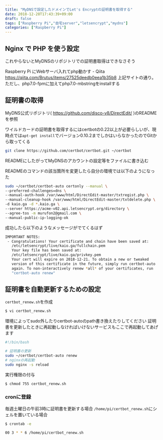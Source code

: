 ```yaml
---
title: "MyDNSで設定したドメインでLet's Encryptの証明書を取得する"
date: 2018-12-28T17:43:39+09:00
draft: false
tags: ["Raspberry Pi","自宅server","letsencrypt","mydns"]
categories: ["Raspberry Pi"]
---
```


## Nginx で PHP を使う設定
これやらないとMyDNSのリポジトリでの証明書取得はできなさそう

Raspberry Pi にWebサーバ入れてphp動かす - Qiita
https://qiita.com/Brutus/items/27525deedb0eea1b35b8
上記サイトの通り。ただし、php7.0-fpmに加えてphp7.0-mbstringをinstallする



## 証明書の取得

MyDNS公式リポジトリ( https://github.com/disco-v8/DirectEdit/ )のREADMEを参照

ワイルドカードの証明書を取得するにはcertbotの0.22以上が必要らしいが、現時点では`apt-get install`でバージョン0.10.2までしかはいらなかったのでGitから取ってくる

```bash
git clone https://github.com/certbot/certbot.git ~/certbot
```
READMEにしたがってMyDNSのアカウントの設定等をファイルに書き込む

READMEのコマンドの該当箇所を変更したら自分の環境では以下のようになった
```bash
sudo ~/certbot/certbot-auto certonly --manual \
--preferred-challenges=dns \
--manual-auth-hook /var/www/html/DirectEdit-master/txtregist.php \
--manual-cleanup-hook /var/www/html/DirectEdit-master/txtdelete.php \
-d kaio.ga -d *.kaio.ga \
--server https://acme-v02.api.letsencrypt.org/directory \
--agree-tos -m murufon2@gmail.com \
--manual-public-ip-logging-ok
```

成功したら以下のようなメッセージがでてくるはず
```bash
IMPORTANT NOTES:
 - Congratulations! Your certificate and chain have been saved at:
   /etc/letsencrypt/live/kaio.ga/fullchain.pem
   Your key file has been saved at:
   /etc/letsencrypt/live/kaio.ga/privkey.pem
   Your cert will expire on 2018-12-21. To obtain a new or tweaked
   version of this certificate in the future, simply run certbot-auto
   again. To non-interactively renew *all* of your certificates, run
   "certbot-auto renew"
 ```
 
## 証明書を自動更新するための設定
 `certbot_renew.sh`を作成
```bash
$ vi certbot_renew.sh
```

環境によってsudo外したりcertbot-autoのpath書き換えたりしてください
証明書を更新したときに再起動しなければいけないサービスもここで再起動してあげます
```bash:certbot_renew.sh
#!/bin/bash

# 証明書の更新
sudo ~/certbot/certbot-auto renew
# nginxの再起動
sudo nginx -s reload
```

実行権限の付与

```bash
$ chmod 755 certbot_renew.sh
```

### cronに登録
毎週土曜日の午前3時に証明書を更新する場合
`/home/pi/certbot_renew.sh`にシェルを置いている場合
```bash
$ crontab -e

00 3 * * 6 /home/pi/certbot_renew.sh
```